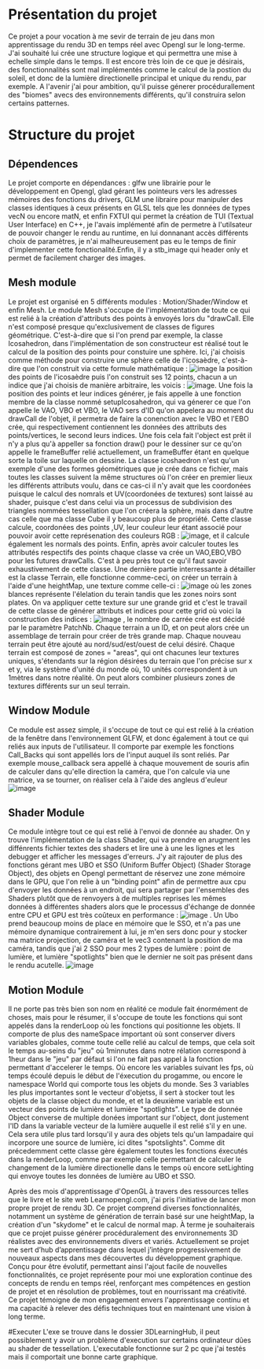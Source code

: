 # Présentation du projet
Ce projet a pour vocation à me sevir de terrain de jeu dans mon apprentissage du rendu 3D en temps réel avec Opengl sur le long-terme. J'ai souhaité lui crée une structure logique et qui permettra une mise à echelle simple dans le temps. Il est encore très loin de ce que je désirais, des fonctionnalités sont mal implémentés comme le calcul de la postion du soleil, et donc de la lumière directionelle principal et unique du rendu, par exemple. A l'avenir j'ai pour ambition, qu'il puisse génerer procédurallement des "biomes" avecs des environnements différents, qu'il construira selon certains patternes. 

# Structure du projet
## Dépendences
Le projet comporte en dépendances : glfw une librairie pour le développement en Opengl, glad gérant les pointeurs vers les adresses mémoires des fonctions du drivers, GLM une libraire pour manipuler des classes identiques à ceux présents en GLSL tels que les données de types vecN ou encore matN, et enfin FXTUI qui permet la création de TUI (Textual User Interface) en C++, je l'avais implémenté afin de permetre à l'utilsateur de pouvoir changer le rendu au runtime, en lui donnanant accès différents choix de paramètres, je n'ai malheureusement pas eu le temps de finir d'implementer cette fonctionalité.Enfin, il y a stb_image qui header only et permet de facilement charger des images.

## Mesh module
Le projet est organisé en 5 différents modules : Motion/Shader/Window et enfin Mesh.
Le module Mesh s'occupe de l'implémentation de toute ce qui est relié à la création d'attributs des points à envoyés lors du "drawCall. Elle n'est composé presque qu'exclusivement de classes de figures géométrique. 
C'est-à-dire que si l'on prend par exemple, la classe Icosahedron, dans l'implémentation de son constructeur est réalisé tout le calcul de la position des points pour constuire une sphère. Ici, j'ai choisis comme méthode pour construire une sphère celle de l'icosaèdre, c'est-à-dire que l'on construit via  cette formule mathématique : ![image](https://github.com/yoannDooh/3DLearningHub/assets/103749193/5e0ddde3-ac6f-4f6d-be5e-7c0ac857efae) la position des points de l'icosaèdre puis l'on construit ses 12 points, chacun a un indice que j'ai choisis de manière arbitraire, les voicis : ![image](https://github.com/yoannDooh/3DLearningHub/assets/103749193/7bfcb477-cb49-478d-af81-8c5ea8f757e8). Une fois la position des points et leur indices générer, je fais appelle à une fonction membre de la classe nommé setupIcosahedron, qui va génerer ce que l'on appelle le VAO, VBO et VBO, le VAO sers d'ID qu'on appelera au moment du drawCall de l'objet, il permetra de faire la conenction avec le VBO et l'EBO crée, qui respectivement contiennent les données des attributs des points/vertices, le second leurs indices. Une fois cela fait l'object est prêt il n'y a plus qu'à appeller sa fonction draw() pour le dessiner sur ce qu'on appelle le frameBuffer relié actuellement, un frameBuffer étant en quelque sorte la toile sur laquelle on dessine. La classe icoshaedron n'est qu'un exemple d'une des formes géométriques que je crée dans ce fichier, mais toutes les classes suivent la même structures où l'on créer en premier lieux les différents attributs voulu, dans ce cas-ci il n'y avait que les coordonées puisque le calcul des nomrals et UV(coordonées de textures) sont laissé au shader, puisque c'est dans celui via un processus de subdivision des triangles nommées tessellation que l'on créera la sphère, mais dans d'autre cas celle que ma classe Cube il y beaucoup plus de propriété. Cette classe calcule, coordonées des points ,UV, leur couleur leur étant associé pour pouvoir avoir cette représenation des couleurs RGB : ![image](https://github.com/yoannDooh/3DLearningHub/assets/103749193/6e9988d4-2485-4c24-8f26-12db2e68b36e), et il calcule également les normals des points. Enfin, après avoir calculer toutes les attributés respectifs des points chaque classe va crée un VAO,EBO,VBO pour les futures drawCalls. C'est à peu près tout ce qu'il faut savoir exhaustivement de cette classe. 
Une dernière partie interressante à détailler est la classe Terrain, elle fonctionne comme-ceci, on créer un terrain à l'aide d'une heightMap, une texture comme celle-ci : ![image](https://github.com/yoannDooh/3DLearningHub/assets/103749193/78fca131-43c2-45bb-a51e-944e47ead610) où les zones blances représente l'élelation du terain tandis que les zones noirs sont plates. On va appliquer cette texture sur une grande grid et c'est le travail de cette classe de générer attributs et indices pour cette grid où voici la construction des indices : ![image](https://github.com/yoannDooh/3DLearningHub/assets/103749193/f66781ac-35f9-42b2-87fc-06a5a09016f6) , le nombre de carrée  crée est décidé par le paramètre PatchNb. Chaque terrain a un ID, et on peut alors crée un assemblage de terrain pour créer de très grande map. Chaque nouveau terrain peut être ajouté au nord/sud/est/ouest de celui désiré. Chaque terrain est composé de zones = "areas", qui ont chacunes leur textures uniques, s'étendants sur la région désirées du terrain que l'on précise sur x et y, via le système d'unité du monde où, 10 unités correspondent à un 1mètres dans notre réalité. On peut alors combiner plusieurs zones de textures différents sur un seul terrain.   



## Window Module
Ce module est assez simple, il s'occupe de tout ce qui est relié à la création de la fenêtre dans l'environnement GLFW, et donc également à tout ce qui reliés aux inputs de l'utilisateur. Il comporte par exemple les fonctions Call_Backs qui sont appellés lors de l'input auquel ils sont reliés. Par exemple mouse_callback sera appellé à chaque mouvement de souris afin de calculer dans qu'elle direction la caméra, que l'on calcule via une matrice, va se tourner, on réaliser cela à l'aide des angleus d'euleur ![image](https://github.com/yoannDooh/3DLearningHub/assets/103749193/59dc80cf-aa54-411a-b428-4891560d4a6c)

## Shader Module
Ce module intègre tout ce qui est relié à l'envoi de donnée au shader. On y trouve l'implémentation de la class Shader, qui va prendre en arugment les diffénrents fichier textes des shaders et lire une à une les lignes et les debugger et afficher les messages d'erreurs. J'y ait rajouter de plus des fonctions gérant mes UBO et SSO (Uniform Buffer Object) (Shader Storage Object), des objets en Opengl permettant de réservez une zone mémoire dans le GPU, que l'on relie à un "binding point" afin de permettre aux cpu d'envoyer les données à un endroit, qui sera partager par l'ensembles des Shaders plutôt que de renvoyers à de multiples reprises les mêmes données à différentes shaders alors que le processus d'échange de donnée entre CPU et GPU est très coûteux en performance : ![image](https://github.com/yoannDooh/3DLearningHub/assets/103749193/e28bec1c-4fdd-467b-8511-445dfd43e943) . Un Ubo prend beaucoup moins de place en mémoire que le SSO, et n'a pas une mémoire dynamique contrairement à lui, je m'en sers donc pour y stocker ma matrice projection, de caméra et le vec3 contenant la position de ma caméra, tandis que j'ai 2 SSO pour mes 2 types de lumière : point de lumière, et lumière "spotlights" bien que le dernier ne soit pas présent dans le rendu acutelle. 
![image](https://github.com/yoannDooh/3DLearningHub/assets/103749193/92a2edd1-6e3c-44aa-aa87-6f101c2a7e82)


## Motion Module
Il ne porte pas très bien son nom en réalité ce module fait énormément de choses, mais pour le résumer, il s'occupe de toute les fonctions qui sont appelés dans la renderLoop où les fonctions qui positionne les objets. Il comporte de plus des nameSpace important où sont conserver divers variables globales, comme toute celle relié au calcul de temps, que cela soit le temps au-seins du "jeu" où 1minnutes dans notre rélation correspond à 1heur dans le "jeu" par défaut si l'on ne fait pas appel à la fonction permettant d'accelerer le temps. Où encore les variables suivant les fps, où temps écoulé depuis le début de l'éxecution du progamme, ou encore le namespace World qui comporte tous les objets du monde. Ses 3 variables les plus importantes sont le vecteur d'objetss, il sert à stocker tout les objets de la classe object du monde, et et la deuxième variable est un vecteur des points de lumière et lumière "spotlights". Le type de donnée Object converse de multiple donées important sur l'object, dont justement l'ID dans la variable vecteur de la lumière auquelle il est relié s'il y en une. Cela sera utile plus tard lorsqu'il y aura des objets tels qu'un lampadaire qui incorpore une source de lumière, ici dites "spotslights". Comme dit précedemment cette classe gère également toutes les fonctions éxecutés dans la renderLoop, comme par exemple celle permettant de calculer le changement de la lumière directionelle dans le temps où encore setLighting qui envoye toutes les données de lumière au UBO et SSO.  




 


Après des mois d'apprentissage d'OpenGL à travers des ressources telles que le livre et le site web Learnopengl.com, j'ai pris l'initiative de lancer mon propre projet de rendu 3D. Ce projet comprend diverses fonctionnalités, notamment un système de génération de terrain basé sur une heightMap, la création d'un "skydome" et le calcul de normal map. À terme je souhaiterais que ce projet puisse générer procéduralement des environnements 3D réalistes avec des environnements divers et variés.
Actuellement se projet me sert d’hub d’apprentissage dans lequel j’intègre progressivement de nouveaux aspects dans mes découvertes du développement graphique. Conçu pour être évolutif, permettant ainsi l'ajout facile de nouvelles fonctionnalités, ce projet représente pour moi une exploration continue des concepts de rendu en temps réel, renforçant mes compétences en gestion de projet et en résolution de problèmes, tout en nourrissant ma créativité. Ce projet témoigne de mon engagement envers l'apprentissage continu et ma capacité à relever des défis techniques tout en maintenant une vision à long terme.

#Executer
L'exe se trouve dans le dossier 3DLearningHub, il peut possiblement y avoir un problème d'execution sur certains ordinateur dûes au shader de tessellation. L'executable fonctionne sur 2 pc que j'ai testés mais il comportait une bonne carte graphique.
